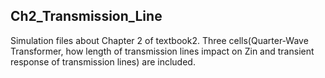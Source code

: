 ## Ch2_Transmission_Line
Simulation files about Chapter 2 of textbook2.
Three cells(Quarter-Wave Transformer, how length of transmission lines impact on Zin and transient response of transmission lines) are included.
